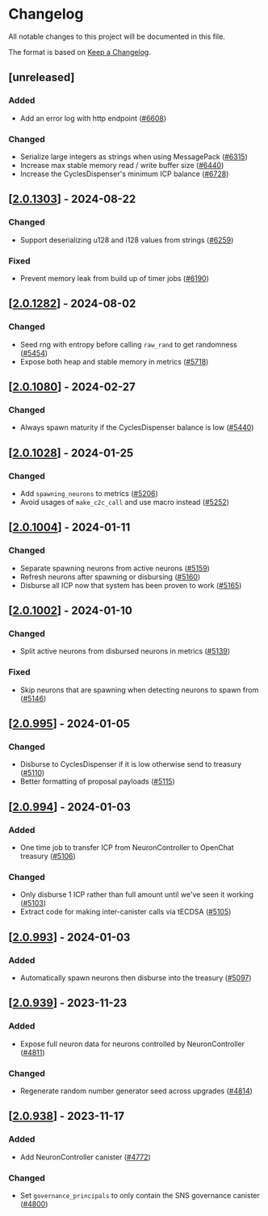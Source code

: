 # Changelog

All notable changes to this project will be documented in this file.

The format is based on [Keep a Changelog](https://keepachangelog.com/en/1.0.0/).

## [unreleased]

### Added

- Add an error log with http endpoint ([#6608](https://github.com/open-chat-labs/open-chat/pull/6608))

### Changed

- Serialize large integers as strings when using MessagePack ([#6315](https://github.com/open-chat-labs/open-chat/pull/6315))
- Increase max stable memory read / write buffer size ([#6440](https://github.com/open-chat-labs/open-chat/pull/6440))
- Increase the CyclesDispenser's minimum ICP balance ([#6728](https://github.com/open-chat-labs/open-chat/pull/6728))

## [[2.0.1303](https://github.com/open-chat-labs/open-chat/releases/tag/v2.0.1303-neuron_controller)] - 2024-08-22

### Changed

- Support deserializing u128 and i128 values from strings ([#6259](https://github.com/open-chat-labs/open-chat/pull/6259))

### Fixed

- Prevent memory leak from build up of timer jobs ([#6190](https://github.com/open-chat-labs/open-chat/pull/6190))

## [[2.0.1282](https://github.com/open-chat-labs/open-chat/releases/tag/v2.0.1282-neuron_controller)] - 2024-08-02

### Changed

- Seed rng with entropy before calling `raw_rand` to get randomness ([#5454](https://github.com/open-chat-labs/open-chat/pull/5454))
- Expose both heap and stable memory in metrics ([#5718](https://github.com/open-chat-labs/open-chat/pull/5718))

## [[2.0.1080](https://github.com/open-chat-labs/open-chat/releases/tag/v2.0.1080-neuron_controller)] - 2024-02-27

### Changed

- Always spawn maturity if the CyclesDispenser balance is low ([#5440](https://github.com/open-chat-labs/open-chat/pull/5440))

## [[2.0.1028](https://github.com/open-chat-labs/open-chat/releases/tag/v2.0.1028-neuron_controller)] - 2024-01-25

### Changed

- Add `spawning_neurons` to metrics ([#5206](https://github.com/open-chat-labs/open-chat/pull/5206))
- Avoid usages of `make_c2c_call` and use macro instead ([#5252](https://github.com/open-chat-labs/open-chat/pull/5252))

## [[2.0.1004](https://github.com/open-chat-labs/open-chat/releases/tag/v2.0.1004-neuron_controller)] - 2024-01-11

### Changed

- Separate spawning neurons from active neurons ([#5159](https://github.com/open-chat-labs/open-chat/pull/5159))
- Refresh neurons after spawning or disbursing ([#5160](https://github.com/open-chat-labs/open-chat/pull/5160))
- Disburse all ICP now that system has been proven to work ([#5165](https://github.com/open-chat-labs/open-chat/pull/5165))

## [[2.0.1002](https://github.com/open-chat-labs/open-chat/releases/tag/v2.0.1002-neuron_controller)] - 2024-01-10

### Changed

- Split active neurons from disbursed neurons in metrics ([#5139](https://github.com/open-chat-labs/open-chat/pull/5139))

### Fixed

- Skip neurons that are spawning when detecting neurons to spawn from ([#5146](https://github.com/open-chat-labs/open-chat/pull/5146))

## [[2.0.995](https://github.com/open-chat-labs/open-chat/releases/tag/v2.0.995-neuron_controller)] - 2024-01-05

### Changed

- Disburse to CyclesDispenser if it is low otherwise send to treasury ([#5110](https://github.com/open-chat-labs/open-chat/pull/5110))
- Better formatting of proposal payloads ([#5115](https://github.com/open-chat-labs/open-chat/pull/5115))

## [[2.0.994](https://github.com/open-chat-labs/open-chat/releases/tag/v2.0.994-neuron_controller)] - 2024-01-03

### Added

- One time job to transfer ICP from NeuronController to OpenChat treasury ([#5106](https://github.com/open-chat-labs/open-chat/pull/5106))

### Changed

- Only disburse 1 ICP rather than full amount until we've seen it working ([#5103](https://github.com/open-chat-labs/open-chat/pull/5103))
- Extract code for making inter-canister calls via tECDSA ([#5105](https://github.com/open-chat-labs/open-chat/pull/5105))

## [[2.0.993](https://github.com/open-chat-labs/open-chat/releases/tag/v2.0.993-neuron_controller)] - 2024-01-03

### Added

- Automatically spawn neurons then disburse into the treasury ([#5097](https://github.com/open-chat-labs/open-chat/pull/5097))

## [[2.0.939](https://github.com/open-chat-labs/open-chat/releases/tag/v2.0.939-neuron_controller)] - 2023-11-23

### Added

- Expose full neuron data for neurons controlled by NeuronController ([#4811](https://github.com/open-chat-labs/open-chat/pull/4811))

### Changed

- Regenerate random number generator seed across upgrades ([#4814](https://github.com/open-chat-labs/open-chat/pull/4814))

## [[2.0.938](https://github.com/open-chat-labs/open-chat/releases/tag/v2.0.938-neuron_controller)] - 2023-11-17

### Added

- Add NeuronController canister ([#4772](https://github.com/open-chat-labs/open-chat/pull/4772))

### Changed

- Set `governance_principals` to only contain the SNS governance canister ([#4800](https://github.com/open-chat-labs/open-chat/pull/4800))
